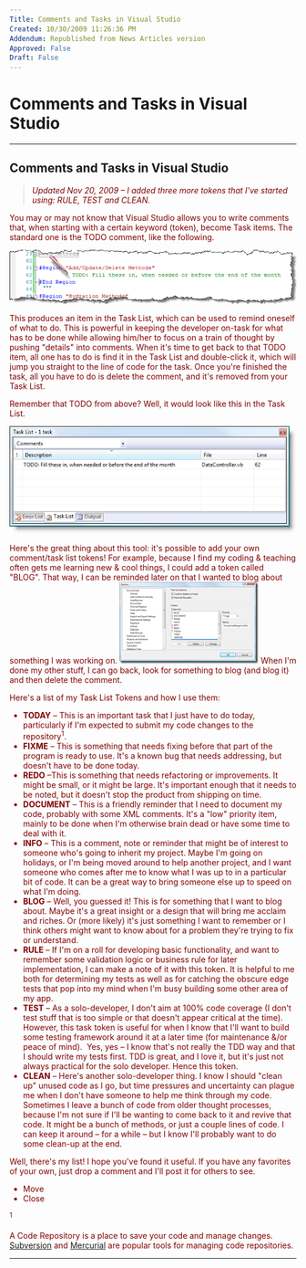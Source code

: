 ```yaml
---
Title: Comments and Tasks in Visual Studio
Created: 10/30/2009 11:26:36 PM
Addendum: Republished from News Articles version
Approved: False
Draft: False
---
```

# Comments and Tasks in Visual Studio

---

## Comments and Tasks in Visual Studio


> *<font color="#800000">Updated Nov 20, 2009 – I added three more tokens that I've started using: RULE, TEST and CLEAN.*



You may or may not know that Visual Studio allows you to write comments that, when starting with a certain keyword (token), become Task items. The standard one is the TODO comment, like the following.



![TODO Task List Token](images/2009/WLW-CommentsandTasksinVisualStudio_933-image_6.png "TODO Task List Token")



This produces an item in the Task List, which can be used to remind oneself of what to do. This is powerful in keeping the developer on-task for what has to be done while allowing him/her to focus on a train of thought by pushing "details" into comments. When it's time to get back to that TODO item, all one has to do is find it in the Task List and double-click it, which will jump you straight to the line of code for the task. Once you're finished the task, all you have to do is delete the comment, and it's removed from your Task List.



Remember that TODO from above? Well, it would look like this in the Task List.



![Task List](images/2009/WLW-CommentsandTasksinVisualStudio_933-image_3.png "Task List")



Here's the great thing about this tool: it's possible to add your own comment/task list tokens! For example, because I find my coding & teaching often gets me learning new & cool things, I could add a token called "BLOG". That way, I can be reminded later on that I wanted to blog about something I was working on. [![Customize Task List Tokens (click to enlarge)](images/2009/WLW-CommentsandTasksinVisualStudio_193-image_thumb.png "Customize Task List Tokens (click to enlarge)")](images/2009/WLW-CommentsandTasksinVisualStudio_193-image_2.png) When I'm done my other stuff, I can go back, look for something to blog (and blog it) and then delete the comment.



Here's a list of my Task List Tokens and how I use them:


- **TODAY** – This is an important task that I just have to do today, particularly if I'm expected to submit my code changes to the <!--Begin mp_html_link_1_1021a47d-->repository<sup class="itcexpand-super">1</sup><!--End mp_html_link_1_1021a47d-->.
- **FIXME** – This is something that needs fixing before that part of the program is ready to use. It's a known bug that needs addressing, but doesn't have to be done today.
- **REDO** –This is something that needs refactoring or improvements. It might be small, or it might be large. It's important enough that it needs to be noted, but it doesn't stop the product from shipping on time.
- **DOCUMENT** – This is a friendly reminder that I need to document my code, probably with some XML comments. It's a "low" priority item, mainly to be done when I'm otherwise brain dead or have some time to deal with it.
- **INFO** – This is a comment, note or reminder that might be of interest to someone who's going to inherit my project. Maybe I'm going on holidays, or I'm being moved around to help another project, and I want someone who comes after me to know what I was up to in a particular bit of code. It can be a great way to bring someone else up to speed on what I'm doing.
- **BLOG** – Well, you guessed it! This is for something that I want to blog about. Maybe it's a great insight or a design that will bring me acclaim and riches. Or (more likely) it's just something I want to remember or I think others might want to know about for a problem they're trying to fix or understand.
- **RULE** – If I'm on a roll for developing basic functionality, and want to remember some validation logic or business rule for later implementation, I can make a note of it with this token. It is helpful to me both for determining my tests as well as for catching the obscure edge tests that pop into my mind when I'm busy building some other area of my app.
- **TEST** – As a solo-developer, I don't aim at 100% code coverage (I don't test stuff that is too simple or that doesn't appear critical at the time). However, this task token is useful for when I know that I'll want to build some testing framework around it at a later time (for maintenance &/or peace of mind).  Yes, yes – I know that's not really the TDD way and that I should write my tests first. TDD is great, and I love it, but it's just not always practical for the solo developer. Hence this token.
- **CLEAN** – Here's another solo-developer thing. I know I should "clean up" unused code as I go, but time pressures and uncertainty can plague me when I don't have someone to help me think through my code. Sometimes I leave a bunch of code from older thought processes, because I'm not sure if I'll be wanting to come back to it and revive that code. It might be a bunch of methods, or just a couple lines of code. I can keep it around – for a while – but I know I'll probably want to do some clean-up at the end.



Well, there's my list! I hope you've found it useful. If you have any favorites of your own, just drop a comment and I'll post it for others to see.

<!--Begin mp_html_detail_1_1021a47d--> 
- Move
- Close

<sup class="itcexpand-super">1</sup><!--Begin mp_html_detail_body_1_1021a47d--> 









A Code Repository is a place to save your code and manage changes. [Subversion](http://en.wikipedia.org/wiki/Subversion_(software)) and [Mercurial](http://en.wikipedia.org/wiki/Mercurial) are popular tools for managing code repositories.





 <!--End mp_html_detail_body_1_1021a47d-->
 <!--End mp_html_detail_1_1021a47d-->



---

